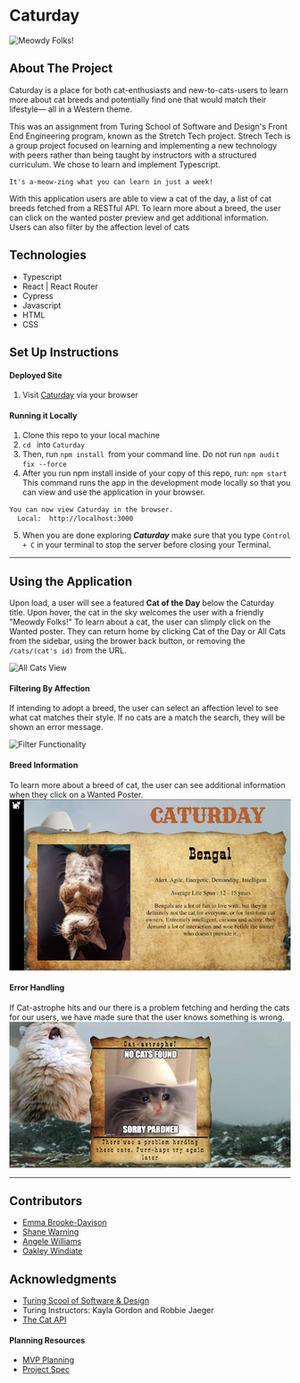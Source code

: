 # Caturday
![Meowdy Folks!](https://media.giphy.com/media/4Gz6R1DyljKaN2ez8A/giphy.gif)

## About The Project
Caturday is a place for both cat-enthusiasts and new-to-cats-users to learn more about cat breeds and potentially find one that would match their lifestyle— all in a Western theme.

This was an assignment from Turing School of Software and Design's Front End Engineering program, known as the Stretch Tech project. Strech Tech is a group project focused on learning and implementing a new technology with peers rather than being taught by instructors with a structured curriculum. We chose to learn and implement Typescript. 

    It's a-meow-zing what you can learn in just a week! 

With this application users are able to view a cat of the day, a list of cat breeds fetched from a RESTful API. To learn more about a breed, the user can click on the wanted poster preview and get additional information. Users can also filter by the affection level of cats


## Technologies
* Typescript
* React | React Router
* Cypress
* Javascript
* HTML
* CSS

## Set Up Instructions
#### Deployed Site
1. Visit [Caturday](https://caturday-2201.herokuapp.com/) via your browser

#### Running it Locally
1. Clone this repo to your local machine
2. `cd ` into `Caturday`
3. Then, run `npm install `from your command line. Do not run `npm audit fix --force`
4. After you run npm install inside of your copy of this repo, run:
`npm start`
This command runs the app in the development mode locally so that you can view and use the application in your browser.
```
You can now view Caturday in the browser.
  Local:  http://localhost:3000
```

5. When you are done exploring _**Caturday**_ make sure that you type `Control + C` in your terminal to stop the server before closing your Terminal.
---
## Using the Application
Upon load, a user will see a featured **Cat of the Day** below the Caturday title. Upon hover, the cat in the sky welcomes the user with a friendly "Meowdy Folks!" To learn about a cat, the user can slimply click on the Wanted poster. They can return home by clicking Cat of the Day or All Cats from the sidebar, using the brower back button, or removing the `/cats/(cat's id)` from the URL.

![All Cats View](https://media.giphy.com/media/u6hxUjmQq1W9xX4CuQ/giphy.gif)

#### Filtering By Affection
If intending to adopt a breed, the user can select an affection level to see what cat matches their style. If no cats are a match the search, they will be shown an error message. 

![Filter Functionality](https://media.giphy.com/media/z9KedApqPzKnjAyFpB/giphy.gif)

#### Breed Information
To learn more about a breed of cat, the user can see additional information when they click on a Wanted Poster. 
![Sample Cat info](./docs/sampleCat.png)

#### Error Handling
If Cat-astrophe hits and our there is a problem fetching and herding the cats for our users, we have made sure that the user knows something is wrong. 
![Error Cat](./docs/errorCat.png)


----
## Contributors
- [Emma Brooke-Davison](https://github.com/emmacbd)
- [Shane Warning](https://github.com/shanekwarning)
- [Angele Williams](https://github.com/angelewilliams)
- [Oakley Windiate](https://github.com/oakleywindiate)

## Acknowledgments

* [Turing Scool of Software & Design](https://turing.edu/)
* Turing Instructors: Kayla Gordon and Robbie Jaeger
* [The Cat API](https://docs.thecatapi.com/)


#### Planning Resources

* [MVP Planning](https://docs.google.com/document/d/1kWYpUBlvos-K7xBsRH4wt7K9NMBGLe2GjCjtbkYCnpo/edit?usp=sharing)
* [Project Spec](https://frontend.turing.edu/projects/module-3/stretch.html)
